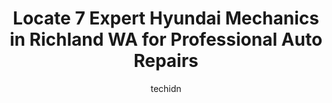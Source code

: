 ---
layout: ampstory
image: https://images.unsplash.com/photo-1530675706010-bc677ce30ab6?ixlib=rb-4.0.3&ixid=MnwxMjA3fDB8MHxwaG90by1wYWdlfHx8fGVufDB8fHx8&auto=format&fit=crop&w=640&h=853&q=80
author: techidn
featured: false
description: Experience the excellence of automotive service by visiting the 7 best Hyundai Mechanic in Richland WA, USA. With their expertise, attention to detail, and commitment to customer satisfactio
title: Locate 7 Expert Hyundai Mechanics in Richland WA for Professional Auto Repairs
cover:
   title: Locate 7 Expert Hyundai Mechanics in Richland WA for Professional Auto Repairs
   subtitle: Rickpate
   background: https://images.unsplash.com/photo-1530675706010-bc677ce30ab6?ixlib=rb-4.0.3&ixid=MnwxMjA3fDB8MHxwaG90by1wYWdlfHx8fGVufDB8fHx8&auto=format&fit=crop&w=640&h=853&q=80

pages: 
 - layout: thirds
   top: <h1>#1 OReilly Auto Parts</h1>
   bottom: "<p>Very knowledgeable staff.  Needed parts for a 1965 Jeep Gladiator and although their parts and service system didnt have the exact specs for the vehicle the person helpi</p>"
   background: https://www.knot35.com/toplist/wp-content/uploads/2023/06/best-hyundai-mechanic-1-in-richland-wa-1685833522.jpeg
   backgroundblur: true
 - layout: thirds
   top: <h1>#2 Speck Hyundai of Tri-Cities</h1>
   bottom: "<p>2910 W Clearwater Ave, Kennewick, WA 99336, United States</p>"
   background: https://www.knot35.com/toplist/wp-content/uploads/2023/06/best-hyundai-mechanic-2-in-richland-wa-1685833522.jpeg
   cta:
      link: https://www.knot35.com/toplist/locate-7-expert-hyundai-mechanics-in-richland-wa-for-professional-auto-repairs/
      text: Locate 7 Expert Hyundai Mechanics in Richland WA for Professional Auto Repairs
 - layout: thirds
   top: <h1>#3 Master Tech Automotive</h1>
   bottom: "<p>1315 Lee Blvd, Richland, WA 99352, United States</p>"
   background: https://www.knot35.com/toplist/wp-content/uploads/2023/06/best-hyundai-mechanic-3-in-richland-wa-1685833523.jpeg
   cta:
      link: https://www.knot35.com/toplist/locate-7-expert-hyundai-mechanics-in-richland-wa-for-professional-auto-repairs/
      text: Locate 7 Expert Hyundai Mechanics in Richland WA for Professional Auto Repairs
 - layout: thirds
   top: <h1>#4 West Richland Auto Repair</h1>
   bottom: "<p>3683 W Van Giesen St, West Richland, WA 99353, United States</p>"
   background: https://images.unsplash.com/photo-1614648718611-0635f29016cb?ixlib=rb-4.0.3&ixid=MnwxMjA3fDB8MHxwaG90by1wYWdlfHx8fGVufDB8fHx8&auto=format&fit=crop&w=640&h=853&q=80
   cta:
      link: https://www.knot35.com/toplist/locate-7-expert-hyundai-mechanics-in-richland-wa-for-professional-auto-repairs/
      text: Locate 7 Expert Hyundai Mechanics in Richland WA for Professional Auto Repairs
 - layout: thirds
   top: <h1>#5 Deans Automotive Repair</h1>
   bottom: "<p>2676 Van Giesen St, Richland, WA 99354, United States</p>"
   background: https://images.unsplash.com/photo-1531169509526-f8f1fdaa4a67?ixlib=rb-4.0.3&ixid=MnwxMjA3fDB8MHxwaG90by1wYWdlfHx8fGVufDB8fHx8&auto=format&fit=crop&w=640&h=853&q=80
   cta:
      link: https://www.knot35.com/toplist/locate-7-expert-hyundai-mechanics-in-richland-wa-for-professional-auto-repairs/
      text: Locate 7 Expert Hyundai Mechanics in Richland WA for Professional Auto Repairs
 - layout: thirds
   top: <h1>#6 Redline Automotive</h1>
   bottom: "<p>1910 Terminal Dr, Richland, WA 99354, United States</p>"
   background: https://images.unsplash.com/photo-1561679660-d00ee1e0dc8e?ixlib=rb-4.0.3&ixid=MnwxMjA3fDB8MHxwaG90by1wYWdlfHx8fGVufDB8fHx8&auto=format&fit=crop&w=640&h=853&q=80
   cta:
      link: https://www.knot35.com/toplist/locate-7-expert-hyundai-mechanics-in-richland-wa-for-professional-auto-repairs/
      text: Locate 7 Expert Hyundai Mechanics in Richland WA for Professional Auto Repairs
 - layout: thirds
   top: <h1>#7 Cronks Automotive</h1>
   bottom: "<p>90 Wellsian Way, Richland, WA 99352, United States</p>"
   background: https://images.unsplash.com/photo-1595364397663-fca4f075d796?ixlib=rb-4.0.3&ixid=MnwxMjA3fDB8MHxwaG90by1wYWdlfHx8fGVufDB8fHx8&auto=format&fit=crop&w=640&h=853&q=80
   cta:
      link: https://www.knot35.com/toplist/locate-7-expert-hyundai-mechanics-in-richland-wa-for-professional-auto-repairs/
      text: Locate 7 Expert Hyundai Mechanics in Richland WA for Professional Auto Repairs
 - layout: thirds
   middle: Continue reading...
   background: https://images.unsplash.com/photo-1552083974-186346191183?ixlib=rb-4.0.3&ixid=MnwxMjA3fDB8MHxwaG90by1wYWdlfHx8fGVufDB8fHx8&auto=format&fit=crop&w=640&h=853&q=80
   cta:
      link: https://www.knot35.com/toplist/locate-7-expert-hyundai-mechanics-in-richland-wa-for-professional-auto-repairs/
      text: Locate 7 Expert Hyundai Mechanics in Richland WA for Professional Auto Repairs
      
---